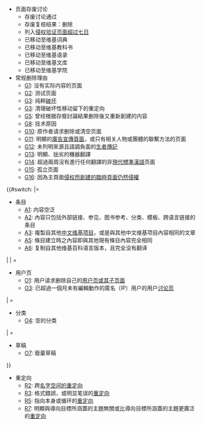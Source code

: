   - 页面存废讨论
      - 存废讨论通过
      - 存废复核结果：删除
      - 列入[侵权验证页面超过七日](https://zh.wikipedia.org/wiki/WP:CV "wikilink")
      - 已移动至维基词典
      - 已移动至维基教科书
      - 已移动至维基语录
      - 已移动至维基文库
      - 已移动至维基学院
  - 常规删除理由
      - [G1](https://zh.wikipedia.org/wiki/WP:CSD#G1 "wikilink"):
        没有实际内容的页面
      - [G2](https://zh.wikipedia.org/wiki/WP:CSD#G2 "wikilink"): 测试页面
      - [G3](https://zh.wikipedia.org/wiki/WP:CSD#G3 "wikilink"):
        纯粹[破坏](https://zh.wikipedia.org/wiki/WP:VAN "wikilink")
      - [G3](https://zh.wikipedia.org/wiki/WP:CSD#G3 "wikilink"):
        清理破坏性移动留下的重定向
      - [G5](https://zh.wikipedia.org/wiki/WP:CSD#G5 "wikilink"):
        曾经根据存廢討論結果删除後又重新創建的内容
      - [G8](https://zh.wikipedia.org/wiki/WP:CSD#G8 "wikilink"): 技术原因
      - [G10](https://zh.wikipedia.org/wiki/WP:CSD#G10 "wikilink"):
        原作者请求删除或清空页面
      - [G11](https://zh.wikipedia.org/wiki/WP:CSD#G11 "wikilink"):
        明顯的[廣告宣傳頁面](https://zh.wikipedia.org/wiki/WP:SOAP "wikilink")，或只有相关人物或團體的聯繫方法的页面
      - [G12](https://zh.wikipedia.org/wiki/WP:CSD#G12 "wikilink"):
        未列明來源且語調負面的[生者傳記](https://zh.wikipedia.org/wiki/WP:BLP "wikilink")
      - [G13](https://zh.wikipedia.org/wiki/WP:CSD#G13 "wikilink"):
        明顯、拙劣的機器翻譯
      - [G14](https://zh.wikipedia.org/wiki/WP:CSD#G14 "wikilink"):
        超過兩周沒有進行任何翻譯的非[現代標準漢語](../Page/現代標準漢語.md "wikilink")页面
      - [G15](https://zh.wikipedia.org/wiki/WP:CSD#G15 "wikilink"): 孤立页面
      - [G16](https://zh.wikipedia.org/wiki/WP:CSD#G16 "wikilink"):
        因為主頁面[侵权而創建的臨時頁面仍然侵權](https://zh.wikipedia.org/wiki/WP:侵权 "wikilink")

{{\#switch: |=

  - 条目
      - [A1](https://zh.wikipedia.org/wiki/WP:CSD#A1 "wikilink"): 内容空泛
      - [A2](https://zh.wikipedia.org/wiki/WP:CSD#A2 "wikilink"):
        內容只包括外部链接、参见、图书参考、分类、模板、跨语言链接的条目
      - [A3](https://zh.wikipedia.org/wiki/WP:CSD#A3 "wikilink"):
        複製自其他[中文维基项目](https://zh.wikipedia.org/wiki/T:Wikimedia_project "wikilink")，或是與其他中文维基项目內容相同的文章
      - [A5](https://zh.wikipedia.org/wiki/WP:CSD#A5 "wikilink"):
        條目建立時之內容即與其他現有條目內容完全相同
      - [A6](https://zh.wikipedia.org/wiki/WP:CSD#A6 "wikilink"):
        复制自其他维基百科语言版本，且完全没有翻译

|  | =

  - 用户页
      - [O1](https://zh.wikipedia.org/wiki/WP:CSD#O1 "wikilink"):
        用户请求删除自己的[用户页或其子页面](https://zh.wikipedia.org/wiki/H:用户页 "wikilink")
      - [O3](https://zh.wikipedia.org/wiki/WP:CSD#O3 "wikilink"):
        已超過一個月未有編輯動作的匿名（IP）用户的用户[讨论页](https://zh.wikipedia.org/wiki/WP:TALK "wikilink")

|  =

  - 分类
      - [O4](https://zh.wikipedia.org/wiki/WP:CSD#O4 "wikilink"): 空的分类

|  =

  - 草稿
      - [O7](https://zh.wikipedia.org/wiki/WP:CSD#O7 "wikilink"): 廢棄草稿

}}

  - 重定向
      - [R2](https://zh.wikipedia.org/wiki/WP:CSD#R2 "wikilink"):
        跨[名字空间的](https://zh.wikipedia.org/wiki/H:NS "wikilink")[重定向](https://zh.wikipedia.org/wiki/WP:R "wikilink")
      - [R3](https://zh.wikipedia.org/wiki/WP:CSD#R3 "wikilink"):
        格式錯誤，或明显笔误的[重定向](https://zh.wikipedia.org/wiki/WP:R "wikilink")
      - [R5](https://zh.wikipedia.org/wiki/WP:CSD#R5 "wikilink"):
        指向本身或循环的[重定向](https://zh.wikipedia.org/wiki/WP:R "wikilink")
      - [R7](https://zh.wikipedia.org/wiki/WP:CSD#R7 "wikilink"):
        明顯與導向目標所涵蓋的主題無關或比導向目標所涵蓋的主題更廣泛的[重定向](https://zh.wikipedia.org/wiki/WP:R "wikilink")